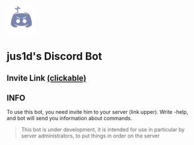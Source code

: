 ![logo](assets/bot_logo_min.png)
# jus1d's Discord Bot
## Invite Link [(clickable)](https://discord.com/api/oauth2/authorize?client_id=849009875031687208&permissions=8&scope=bot)
## INFO
 To use this bot, you need invite him to your server (link upper). Write -help, and bot will send you information about commands.
> This bot is under development, it is intended for use in particular by server administrators, to put things in order on the server
